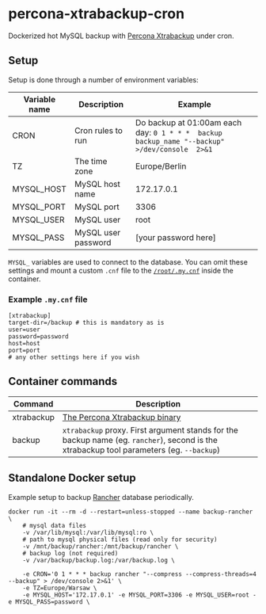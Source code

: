 # percona-xtrabackup-cron

Dockerized hot MySQL backup with [Percona Xtrabackup](https://www.percona.com/software/mysql-database/percona-xtrabackup) under cron.

## Setup

Setup is done through a number of environment variables:

| **Variable name** | **Description**     | **Example**                                                                                   |
|-------------------|---------------------|-----------------------------------------------------------------------------------------------|
| CRON              | Cron rules to run   | Do backup at 01:00am each day: `0 1 * * *  backup backup_name "--backup" >/dev/console  2>&1` |
| TZ                | The time zone       | Europe/Berlin                                                                                 |
| MYSQL_HOST        | MySQL host name     | 172.17.0.1                                                                                    |
| MYSQL_PORT        | MySQL port          | 3306                                                                                          |
| MYSQL_USER        | MySQL user          | root                                                                                          |
| MYSQL_PASS        | MySQL user password | [your password here]                                                                          |

`MYSQL_` variables are used to connect to the database. You can omit these settings and mount a custom `.cnf` file to the
[`/root/.my.cnf`](https://github.com/mikemix/percona-xtrabackup-cron#example-mycnf-file) inside the container.

### Example `.my.cnf` file

    [xtrabackup]
    target-dir=/backup # this is mandatory as is
    user=user
    password=password
    host=host
    port=port
    # any other settings here if you wish

## Container commands

| **Command**  | **Description**                                                                                                                          |
|--------------|------------------------------------------------------------------------------------------------------------------------------------------|
| xtrabackup   | [The Percona Xtrabackup binary](https://www.percona.com/software/mysql-database/percona-xtrabackup)                                      |
| backup       | `xtrabackup` proxy. First argument stands for the backup name (eg. `rancher`), second is the xtrabackup tool parameters (eg. `--backup`) |

## Standalone Docker setup

Example setup to backup [Rancher](https://rancher.com/) database periodically.

    docker run -it --rm -d --restart=unless-stopped --name backup-rancher \
        # mysql data files
        -v /var/lib/mysql:/var/lib/mysql:ro \
        # path to mysql physical files (read only for security)
        -v /mnt/backup/rancher:/mnt/backup/rancher \
        # backup log (not required)
        -v /var/backup/backup.log:/var/backup.log \

        -e CRON='0 1 * * * backup rancher "--compress --compress-threads=4 --backup" > /dev/console 2>&1' \
        -e TZ=Europe/Warsaw \
        -e MYSQL_HOST='172.17.0.1' -e MYSQL_PORT=3306 -e MYSQL_USER=root -e MYSQL_PASS=password \
        
